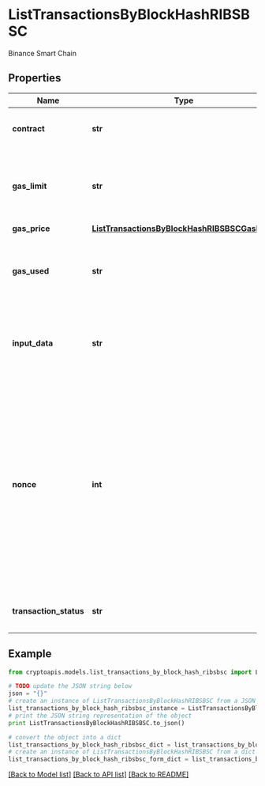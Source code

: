 # ListTransactionsByBlockHashRIBSBSC

Binance Smart Chain

## Properties
Name | Type | Description | Notes
------------ | ------------- | ------------- | -------------
**contract** | **str** | Represents the specific transaction contract. | [optional] 
**gas_limit** | **str** | Represents the amount of gas used by this specific transaction alone. | 
**gas_price** | [**ListTransactionsByBlockHashRIBSBSCGasPrice**](ListTransactionsByBlockHashRIBSBSCGasPrice.md) |  | 
**gas_used** | **str** | Represents the exact unit of gas that was used for the transaction. | 
**input_data** | **str** | Represents additional information that is required for the transaction. | 
**nonce** | **int** | Represents the sequential running number for an address, starting from 0 for the first transaction. E.g., if the nonce of a transaction is 10, it would be the 11th transaction sent from the sender&#39;s address. | 
**transaction_status** | **str** | Represents the status of this transaction | 

## Example

```python
from cryptoapis.models.list_transactions_by_block_hash_ribsbsc import ListTransactionsByBlockHashRIBSBSC

# TODO update the JSON string below
json = "{}"
# create an instance of ListTransactionsByBlockHashRIBSBSC from a JSON string
list_transactions_by_block_hash_ribsbsc_instance = ListTransactionsByBlockHashRIBSBSC.from_json(json)
# print the JSON string representation of the object
print ListTransactionsByBlockHashRIBSBSC.to_json()

# convert the object into a dict
list_transactions_by_block_hash_ribsbsc_dict = list_transactions_by_block_hash_ribsbsc_instance.to_dict()
# create an instance of ListTransactionsByBlockHashRIBSBSC from a dict
list_transactions_by_block_hash_ribsbsc_form_dict = list_transactions_by_block_hash_ribsbsc.from_dict(list_transactions_by_block_hash_ribsbsc_dict)
```
[[Back to Model list]](../README.md#documentation-for-models) [[Back to API list]](../README.md#documentation-for-api-endpoints) [[Back to README]](../README.md)



